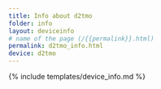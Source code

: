 ```yaml
---
title: Info about d2tmo
folder: info
layout: deviceinfo
# name of the page (/{{permalink}}.html)
permalink: d2tmo_info.html
device: d2tmo
---
```

{% include templates/device_info.md %}
